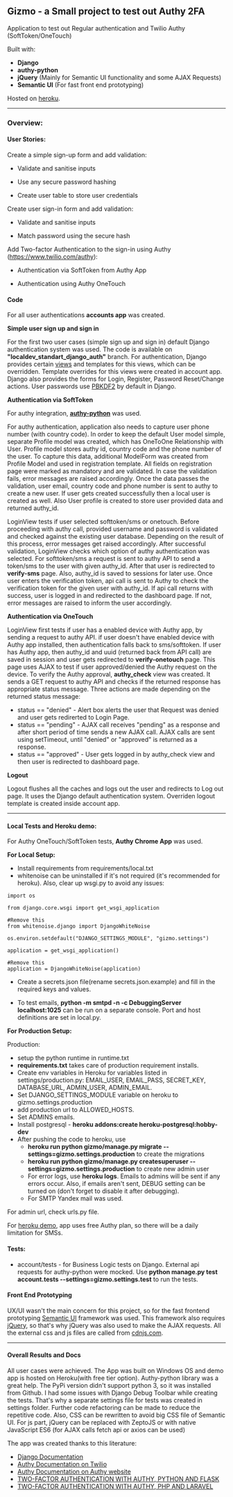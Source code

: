 **Gizmo - a Small project to test out Authy 2FA**
----------

Application to test out Regular authentication and Twilio Authy (SoftToken/OneTouch)

Built with:

 - **Django**
 - **authy-python**
 - **jQuery** (Mainly for Semantic UI functionality and some AJAX Requests)
 - **Semantic UI** (For fast front end prototyping)

Hosted on [heroku](https://gizmoapp.herokuapp.com).

----------

### Overview:

#### User Stories:

 Create a simple sign-up form and add validation:

 - Validate and sanitise inputs

 - Use any secure password hashing

 - Create user table to store user credentials

Create user sign-in form and add validation:

- Validate and sanitise inputs

- Match password using the secure hash

Add Two-factor Authentication to the sign-in using Authy (https://www.twilio.com/authy):

- Authentication via SoftToken from Authy App

- Authentication using Authy OneTouch

#### Code

For all user authentications **accounts app** was created. 

**Simple user sign up and sign in**

For the first two user cases (simple sign up and sign in) default Django authentication system was used. The code is available on **"localdev_standart_django_auth"** branch. 
For authentication, Django provides certain [views](https://docs.djangoproject.com/en/1.11/topics/auth/default/#all-authentication-views) and templates for this views, which can be overridden. Template overrides for this views were created in account app. Django also provides the forms for Login, Register, Password Reset/Change actions. User passwords use [PBKDF2](https://docs.djangoproject.com/en/1.11/topics/auth/passwords/#password-management-in-django) by default
in Django.

**Authentication via SoftToken**

For authy integration, [**authy-python**](https://github.com/authy/authy-python) was used.

For authy authentication, application also needs to capture user phone number (with country code). In order to keep the default User model simple, separate Profile model was created, which has OneToOne Relationship with User. Profile model stores authy id, country code and the phone number of the user. To capture this data, additional ModelForm was created from Profile Model and used in registration template. All fields on registration page were marked as mandatory and are validated. In case the validation fails, error messages are raised accordingly. Once the data passes the validation, user email, country code and phone number is sent to authy to create a new user. If user gets created successfully then a local user is created as well. Also User profile is created to store user provided data and returned authy_id. 

LoginView tests if user selected softtoken/sms or onetouch. Before proceeding with authy call, provided username and password is validated and checked against the existing user database. Depending on the result of this process, error messages get raised accordingly. After successful validation, LoginView checks which option of authy authentication was selected. For softtoken/sms a request is sent to authy API to send a token/sms to the user with given authy_id. After that user is redirected to **verify-sms** page. Also, authy_id is saved to sessions for later use. Once user enters the verification token, api call is sent to Authy to check the verification token for the given user with authy_id. If api call returns with success, user is logged in and redirected to the dashboard page. If not, error messages are raised to inform the user accordingly.

**Authentication via OneTouch**

LoginView first tests if user has a enabled device with Authy app, by sending a request to authy API. if user doesn't have enabled device with Authy app installed, then authentication falls back to sms/softtoken. If user has Authy app, then authy_id and uuid (returned back from API call) are saved in session and user gets redirected to **verify-onetouch** page. This page uses AJAX to test if user approved/denied the Authy request on the device. To verify the Authy approval, **authy_check** view was created. It sends a GET request to authy API and checks if the returned response has appropriate status message. Three actions are made depending on the returned status message:

 - status == "denied" - Alert box alerts the user that Request was denied and user gets redirerted to Login Page.
 - status == "pending" - AJAX call receives "pending" as a response and after short period of time sends a new AJAX call. AJAX calls are sent using setTimeout, until "denied" or "approved" is returned as a response. 
 - status == "approved" - User gets logged in by authy_check view and then user is redirected to dashboard page.

 **Logout**

 Logout flushes all the caches and logs out the user and redirects to Log out page. It uses the Django default authentication system. Overriden logout template is created inside account app.

----------

#### Local Tests and Heroku demo:

For Authy OneTouch/SoftToken tests, **Authy Chrome App** was used. 

**For Local Setup:**

- Install requirements from requirements/local.txt
 - whitenoise can be uninstalled if it's not required (it's recommended for heroku). Also, clear up wsgi.py to avoid any issues:
```
import os

from django.core.wsgi import get_wsgi_application

#Remove this
from whitenoise.django import DjangoWhiteNoise

os.environ.setdefault("DJANGO_SETTINGS_MODULE", "gizmo.settings")

application = get_wsgi_application()

#Remove this
application = DjangoWhiteNoise(application)
```
- Create a secrets.json file(rename secrets.json.example) and fill in the required keys and values.

- To test emails, **python -m smtpd -n -c DebuggingServer localhost:1025** can be run on a separate console. Port and host definitions are set in local.py.

**For Production Setup:**

Production:

 - setup the python runtime in runtime.txt
 - **requirements.txt** takes care of production requirement installs. 
 - Create env variables in Heroku for variables listed in settings/production.py: EMAIL_USER, EMAIL_PASS, SECRET_KEY, DATABASE_URL, ADMIN_USER, ADMIN_EMAIL.
 - Set DJANGO_SETTINGS_MODULE variable on heroku to gizmo.settings.production
 - add production url to ALLOWED_HOSTS.
 - Set ADMINS emails.
 - Install postgresql - **heroku addons:create heroku-postgresql:hobby-dev**
 - After pushing the code to heroku, use
    - **heroku run python gizmo/manage.py migrate --settings=gizmo.settings.production** to create the migrations
    - **heroku run python gizmo/manage.py createsuperuser --settings=gizmo.settings.production** to create new admin user
    - For error logs, use **heroku logs**. Emails to admins will be sent if any errors occur. Also, if emails aren't sent, DEBUG setting can be turned on (don't forget to disable it after debugging).
    - For SMTP Yandex mail was used. 

For admin url, check urls.py file. 

For [heroku demo](https://gizmoapp.herokuapp.com), app uses free Authy plan, so there will be a daily limitation for SMSs. 

#### Tests:
 - account/tests - for Business Logic tests on Django. External api requests for authy-python were mocked. Use **python manage.py test account.tests --settings=gizmo.settings.test** to run the tests.

#### Front End Prototyping

UX/UI wasn't the main concern for this project, so for the fast frontend prototyping [Semantic UI](https://semantic-ui.com) framework was used. This framework also requires [jQuery](http://jquery.com), so that's why jQuery was also used to make the AJAX requests. All the external css and js files are called from [cdnjs.com](https://cdnjs.com). 

----------

#### Overall Results and Docs
All user cases were achieved. The App was built on Windows OS and demo app is hosted on Heroku(with free tier option). Authy-python library was a great help. The PyPi version didn't support python 3, so it was installed from Github. I had some issues with Django Debug Toolbar while creating the tests. That's why a separate settings file for tests was created in settings folder.
Further code refactoring can be made to reduce the repetitive code. Also, CSS can be rewritten to avoid big CSS file of Semantic UI. For js part, jQuery can be replaced with ZeptoJS or with native JavaScript ES6 (for AJAX calls fetch api or axios can be used)

The app was created thanks to this literature:

 - [Django Documentation](https://docs.djangoproject.com/en/1.11/topics/forms/modelforms/)
 - [Authy Documentation on Twilio](https://www.twilio.com/docs/api/authy)
 - [Authy Documentation on Authy website](http://docs.authy.com/api_docs.html)
 - [TWO-FACTOR AUTHENTICATION WITH AUTHY, PYTHON AND FLASK](https://www.twilio.com/docs/tutorials/two-factor-authentication-python-flask#send-the-onetouch-request)
 - [TWO-FACTOR AUTHENTICATION WITH AUTHY, PHP AND LARAVEL](https://www.twilio.com/docs/tutorials/two-factor-authentication-php-laravel)